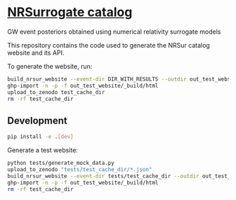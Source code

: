 # [NRSurrogate catalog](https://cjhaster.github.io/NRSurrogateCatalog)
GW event posteriors obtained using numerical relativity surrogate models

This repository contains the code used to generate the NRSur catalog website and its API.


To generate the website, run:
```bash
build_nrsur_website --event-dir DIR_WITH_RESULTS --outdir out_test_website
ghp-import -n -p -f out_test_website/_build/html
upload_to_zenodo test_cache_dir
rm -rf test_cache_dir
```



## Development



```bash
pip install -e .[dev]
```

Generate a test website:
```bash
python tests/generate_mock_data.py
upload_to_zenodo "tests/test_cache_dir/*.json"
build_nrsur_website --event-dir tests/test_cache_dir --outdir out_test_website
ghp-import -n -p -f out_test_website/_build/html
rm -rf test_cache_dir
```
